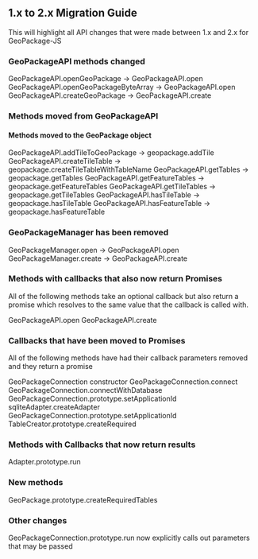 ## 1.x to 2.x Migration Guide

This will highlight all API changes that were made between 1.x and 2.x for GeoPackage-JS

### GeoPackageAPI methods changed

GeoPackageAPI.openGeoPackage -> GeoPackageAPI.open
GeoPackageAPI.openGeoPackageByteArray -> GeoPackageAPI.open
GeoPackageAPI.createGeoPackage -> GeoPackageAPI.create

### Methods moved from GeoPackageAPI

#### Methods moved to the GeoPackage object

GeoPackageAPI.addTileToGeoPackage -> geopackage.addTile
GeoPackageAPI.createTileTable -> geopackage.createTileTableWithTableName
GeoPackageAPI.getTables -> geopackage.getTables
GeoPackageAPI.getFeatureTables -> geopackage.getFeatureTables
GeoPackageAPI.getTileTables -> geopackage.getTileTables
GeoPackageAPI.hasTileTable -> geopackage.hasTileTable
GeoPackageAPI.hasFeatureTable -> geopackage.hasFeatureTable

### GeoPackageManager has been removed
GeoPackageManager.open -> GeoPackageAPI.open
GeoPackageManager.create -> GeoPackageAPI.create

### Methods with callbacks that also now return Promises

All of the following methods take an optional callback but also return a promise which resolves to the same value that the callback is called with.

GeoPackageAPI.open
GeoPackageAPI.create

### Callbacks that have been moved to Promises

All of the following methods have had their callback parameters removed and they return a promise

GeoPackageConnection constructor
GeoPackageConnection.connect
GeoPackageConnection.connectWithDatabase
GeoPackageConnection.prototype.setApplicationId
sqliteAdapter.createAdapter
GeoPackageConnection.prototype.setApplicationId
TableCreator.prototype.createRequired

### Methods with Callbacks that now return results
Adapter.prototype.run

### New methods
GeoPackage.prototype.createRequiredTables

### Other changes
GeoPackageConnection.prototype.run now explicitly calls out parameters that may be passed
